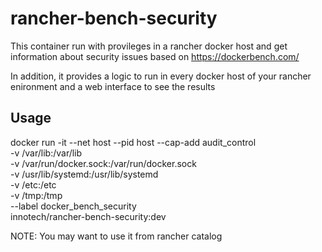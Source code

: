 
# rancher-bench-security

This container run with provileges in a rancher docker host and get information about security issues based on https://dockerbench.com/

In addition, it provides a logic to run in every docker host of your rancher enironment and a web interface to see the results

## Usage

docker run -it --net host --pid host --cap-add audit_control \
    -v /var/lib:/var/lib \
    -v /var/run/docker.sock:/var/run/docker.sock \
    -v /usr/lib/systemd:/usr/lib/systemd \
    -v /etc:/etc \
    -v /tmp:/tmp \
    --label docker_bench_security \
    innotech/rancher-bench-security:dev


NOTE: You may want to use it from rancher catalog
